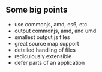 ## Some big points

- use commonjs, amd, es6, etc
- output commonjs, amd, and umd
- smallest output js files
- great source map support
- detailed handling of files
- rediculously extensible
- defer parts of an application
